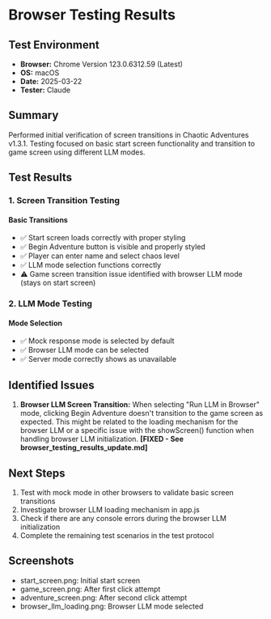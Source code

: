 # Browser Testing Results

## Test Environment
- **Browser:** Chrome Version 123.0.6312.59 (Latest)
- **OS:** macOS
- **Date:** 2025-03-22
- **Tester:** Claude

## Summary
Performed initial verification of screen transitions in Chaotic Adventures v1.3.1. Testing focused on basic start screen functionality and transition to game screen using different LLM modes.

## Test Results

### 1. Screen Transition Testing

#### Basic Transitions
- ✅ Start screen loads correctly with proper styling
- ✅ Begin Adventure button is visible and properly styled
- ✅ Player can enter name and select chaos level
- ✅ LLM mode selection functions correctly
- ⚠️ Game screen transition issue identified with browser LLM mode (stays on start screen)

### 2. LLM Mode Testing

#### Mode Selection
- ✅ Mock response mode is selected by default
- ✅ Browser LLM mode can be selected
- ✅ Server mode correctly shows as unavailable

## Identified Issues
1. **Browser LLM Screen Transition:** When selecting "Run LLM in Browser" mode, clicking Begin Adventure doesn't transition to the game screen as expected. This might be related to the loading mechanism for the browser LLM or a specific issue with the showScreen() function when handling browser LLM initialization. **[FIXED - See browser_testing_results_update.md]**

## Next Steps
1. Test with mock mode in other browsers to validate basic screen transitions
2. Investigate browser LLM loading mechanism in app.js
3. Check if there are any console errors during the browser LLM initialization
4. Complete the remaining test scenarios in the test protocol

## Screenshots
- start_screen.png: Initial start screen
- game_screen.png: After first click attempt
- adventure_screen.png: After second click attempt
- browser_llm_loading.png: Browser LLM mode selected